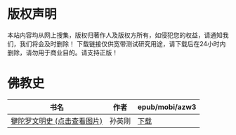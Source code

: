 # 版权声明

本站内容均从网上搜集，版权归著作人及版权方所有，如侵犯您的权益，请通知我们，我们将会及时删除！ 下载链接仅供宽带测试研究用途，请下载后在24小时内删除，请勿用于商业目的。请支持正版！

# 佛教史

| 书名 | 作者 | epub/mobi/azw3 |
| --- | --- | --- |
| [犍陀罗文明史 (点击查看图片)](https://www.dushupai.com/attachment/2024/06/08/032bcce4fe37760c.jpg) | 孙英刚 | [下载](https://url89.ctfile.com/f/31084289-1357045543-bc6145?p=8866) |
